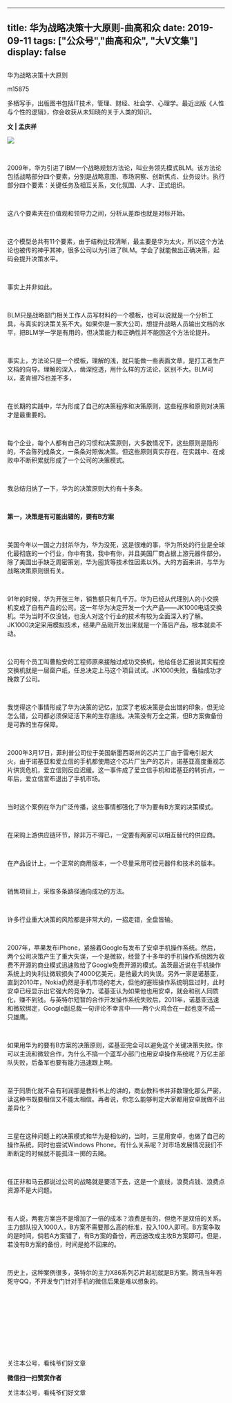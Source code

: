 
---
title:   华为战略决策十大原则-曲高和众
date: 2019-09-11
tags: ["公众号","曲高和众", "大V文集"]
display: false
---


## 



华为战略决策十大原则




m15875




多栖写手，出版图书包括IT技术，管理、财经、社会学、心理学。最近出版《人性与个性的逻辑》，你会收获从未知晓的关于人类的知识。




**文 | 孟庆祥**



<img class="rich_pages" data-ratio="0.5628415300546448" data-s="300,640" src="https://mmbiz.qpic.cn/mmbiz_jpg/fxGMiaL5Zj1gGsdPnl1qibPtNzC9nfrucF0EntW9phVdTsHCLIKF25nznia3lZicAHKfG2oaWNpiaj9KQqKALUPZ9Yw/640?wx_fmt=jpeg" data-type="jpeg" data-w="549" style=""/>

&nbsp;

2009年，华为引进了IBM一个战略规划方法论，叫业务领先模式BLM。该方法论包括战略部分四个要素，分别是战略意图、市场洞察、创新焦点、业务设计。执行部分四个要素：关键任务及相互关系，文化氛围、人才、正式组织。

&nbsp;

这八个要素夹在价值观和领导力之间，分析从差距也就是对标开始。

&nbsp;

这个模型总共有11个要素，由于结构比较清晰，最主要是华为太火，所以这个方法论也被传的神乎其神，很多公司以为引进了BLM。学会了就能做出正确决策，起码会提升决策水平。

&nbsp;

事实上并非如此。

&nbsp;

BLM只是战略部门相关工作人员写材料的一个模板，也可以说就是一个分析工具，与真实的决策关系不大。如果你是一家大公司，想提升战略人员输出文档的水平，把BLM学一学是有用的，但决策能力和正确性并不能因这个方法论提升。

&nbsp;

事实上，方法论只是一个模板，理解的浅，就只能做一些表面文章，是打工者生产文档的向导。理解的深入，凿深挖透，用什么样的方法论，区别不大。BLM可以，麦肯锡7S也差不多，

&nbsp;

在长期的实践中，华为形成了自己的决策程序和决策原则，这些程序和原则对决策才是最重要的。

&nbsp;

每个企业，每个人都有自己的习惯和决策原则，大多数情况下，这些原则是隐形的，不会陈列成条文，一条条对照做决策。但这些原则真实存在，在实践中、在成败中不断积累就形成了一个公司的决策模式。

&nbsp;

我总结归纳了一下，华为的决策原则大约有十多条。

&nbsp;

**第一，决策是有可能出错的，要有B方案**

&nbsp;

美国今年以一国之力封杀华为，华为没死，这是很难的事，华为所处的行业是全球化最彻底的一个行业，你中有我，我中有你，并且美国厂商占据上游元器件部分。除了美国出手缺乏周密策划，华为囤货等技术性因素以外。大的方面来讲，与华为战略决策原则很有关。

&nbsp;

91年的时候，华为开张三年，销售额只有几千万。华为已经从代理别人的小交换机变成了自有产品的公司。这一年华为决定开发一个大产品——JK1000电话交换机。华为当时不仅没钱，也没人对这个行业的技术有较为全面深入的了解。JK1000决定采用模拟技术，结果产品刚开发出来就是一个落后产品，根本就卖不动。

&nbsp;

公司有个员工叫曹貽安的工程师原来接触过成功交换机，他给任总汇报说其实程控交换机就是一层窗户纸，任总决定上马这个项目试试。JK1000失败，备胎成功才挽救了公司。

&nbsp;

我觉得这个事情形成了华为决策的记忆，加深了老板决策是会出错的印象，但无论怎么错，公司都必须保证活下来的生存底线。决策没有万全之策，但B方案做备份是可靠的生存保障。

&nbsp;

2000年3月17日，菲利普公司位于美国新墨西哥州的芯片工厂由于雷电引起大火，由于诺基亚和爱立信的手机都使用这个芯片厂生产的芯片，诺基亚高度重视芯片供货危机，爱立信则反应迟缓。这一事件成了爱立信手机和诺基亚的转折点，一年后，爱立信宣布退出了手机市场。

&nbsp;

当时这个案例在华为广泛传播，这些事情都强化了华为要有B方案的决策模式。

&nbsp;

在采购上游供应链环节，除非万不得已，一定要有两家可以相互替代的供应商。

&nbsp;

在产品设计上，一个正常的商用版本，一个尽量采用可控元器件和技术的版本。

&nbsp;

销售项目上，采取多条路径通向成功的方法。

&nbsp;

许多行业重大决策的风险都是非常大的，一招走错，全盘皆输。

&nbsp;

2007年，苹果发布iPhone，紧接着Google有发布了安卓手机操作系统。然后，两个公司决策产生了重大失误，一个是微软，经营了十多年的手机操作系统因为收费不开源的商业模式迅速败给了Google免费开源的模式。盖茨最近说在手机操作系统上的失利让微软损失了4000亿美元，是他最大的失误。另外一家是诺基亚，直到2010年，Nokia仍然是手机市场的老大，但他的塞班操作系统明显过时，此时安卓已经显示出它强大的竞争力。诺基亚认为如果他也用安卓，就会和别人同质化，赚不到钱。与英特尔短暂的合作开发操作系统失败后，2011年，诺基亚迅速和微软绑定，Google副总裁一句评论不幸言中——两个火鸡合在一起也变不成一只雄鹰。

&nbsp;

如果用华为的要有B方案的决策原则，诺基亚完全可以避免这个关键决策失败。你可以主流和微软合作，为什么不搞一个蓝军小部门也用安卓操作系统呢？万亿主部队失败，后备军也要有能力迅速跟上啊。

&nbsp;

至于同质化就不会有利润那是教科书上的讲的，商业教科书并非数理化那么严密，读这种书既要相信又不能太相信。再者说，你怎么能够判定大家都用安卓就做不出差异化？

&nbsp;

三星在这种问题上的决策模式和华为是相似的，当时，三星用安卓，也做了自己的操作系统，同时也尝试Windows Phone。有什么关系呢？对市场发展情况我们不断断定的时候就不能孤注一掷的去赌。

&nbsp;

任正非和马云都说过公司的战略就是要活下去，这是一个底线，浪费点钱、浪费点资源不是大问题。

&nbsp;

有人说，两套方案岂不是增加了一倍的成本？浪费是有的，但绝不是双倍的关系。主力部队投入1000人，B方案不需要那么高的标准，投入100人即可。B方案争取的是时间，倘若A方案错了，有B方案的备份，再迅速改成主攻B方案即可。但是，若没有B方案的备份，时间是抢不回来的。

&nbsp;

历史上，这种案例很多，英特尔的主力X86系列芯片起初就是B方案。腾讯当年若死守QQ，不开发专门针对手机的微信后果是难以想象的。

&nbsp;

&nbsp;

&nbsp;

&nbsp;

&nbsp;

关注本公号，看纯爷们好文章


**微信扫一扫赞赏作者**






关注本公号，看纯爷们好文章








